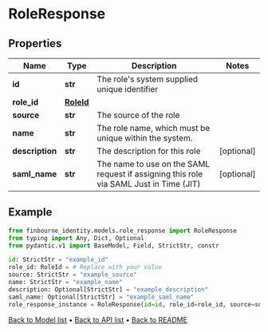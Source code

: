 # RoleResponse

## Properties
Name | Type | Description | Notes
------------ | ------------- | ------------- | -------------
**id** | **str** | The role&#39;s system supplied unique identifier | 
**role_id** | [**RoleId**](RoleId.md) |  | 
**source** | **str** | The source of the role | 
**name** | **str** | The role name, which must be unique within the system. | 
**description** | **str** | The description for this role | [optional] 
**saml_name** | **str** | The name to use on the SAML request if assigning this role via SAML Just in Time (JIT) | [optional] 
## Example

```python
from finbourne_identity.models.role_response import RoleResponse
from typing import Any, Dict, Optional
from pydantic.v1 import BaseModel, Field, StrictStr, constr

id: StrictStr = "example_id"
role_id: RoleId = # Replace with your value
source: StrictStr = "example_source"
name: StrictStr = "example_name"
description: Optional[StrictStr] = "example_description"
saml_name: Optional[StrictStr] = "example_saml_name"
role_response_instance = RoleResponse(id=id, role_id=role_id, source=source, name=name, description=description, saml_name=saml_name)

```

[Back to Model list](../README.md#documentation-for-models) &#8226; [Back to API list](../README.md#documentation-for-api-endpoints) &#8226; [Back to README](../README.md)

